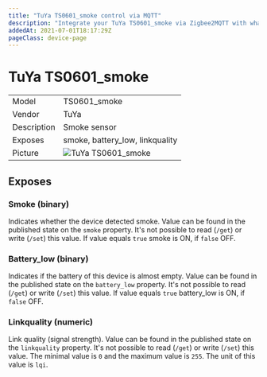 ```yaml
---
title: "TuYa TS0601_smoke control via MQTT"
description: "Integrate your TuYa TS0601_smoke via Zigbee2MQTT with whatever smart home infrastructure you are using without the vendors bridge or gateway."
addedAt: 2021-07-01T18:17:29Z
pageClass: device-page
---
```


<!-- !!!! -->
<!-- ATTENTION: This file is auto-generated through docgen! -->
<!-- You can only edit the "Notes"-Section between the two comment lines "Notes BEGIN" and "Notes END". -->
<!-- Do not use h1 or h2 heading within "## Notes"-Section. -->
<!-- !!!! -->

# TuYa TS0601_smoke

|     |     |
|-----|-----|
| Model | TS0601_smoke  |
| Vendor  | TuYa  |
| Description | Smoke sensor |
| Exposes | smoke, battery_low, linkquality |
| Picture | ![TuYa TS0601_smoke](https://www.zigbee2mqtt.io/images/devices/TS0601_smoke.jpg) |


<!-- Notes BEGIN: You can edit here. Add "## Notes" headline if not already present. -->



<!-- Notes END: Do not edit below this line -->

## Exposes

### Smoke (binary)
Indicates whether the device detected smoke.
Value can be found in the published state on the `smoke` property.
It's not possible to read (`/get`) or write (`/set`) this value.
If value equals `true` smoke is ON, if `false` OFF.

### Battery_low (binary)
Indicates if the battery of this device is almost empty.
Value can be found in the published state on the `battery_low` property.
It's not possible to read (`/get`) or write (`/set`) this value.
If value equals `true` battery_low is ON, if `false` OFF.

### Linkquality (numeric)
Link quality (signal strength).
Value can be found in the published state on the `linkquality` property.
It's not possible to read (`/get`) or write (`/set`) this value.
The minimal value is `0` and the maximum value is `255`.
The unit of this value is `lqi`.

